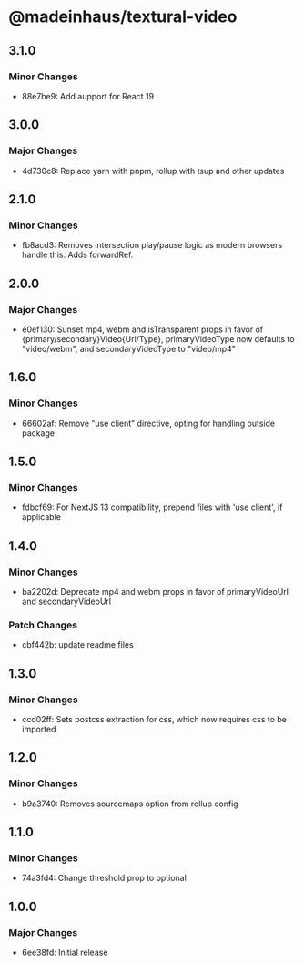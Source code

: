 # @madeinhaus/textural-video

## 3.1.0

### Minor Changes

- 88e7be9: Add aupport for React 19

## 3.0.0

### Major Changes

- 4d730c8: Replace yarn with pnpm, rollup with tsup and other updates

## 2.1.0

### Minor Changes

- fb8acd3: Removes intersection play/pause logic as modern browsers handle this. Adds forwardRef.

## 2.0.0

### Major Changes

- e0ef130: Sunset mp4, webm and isTransparent props in favor of {primary/secondary}Video{Url/Type}, primaryVideoType now defaults to "video/webm", and secondaryVideoType to "video/mp4"

## 1.6.0

### Minor Changes

- 66602af: Remove "use client" directive, opting for handling outside package

## 1.5.0

### Minor Changes

- fdbcf69: For NextJS 13 compatibility, prepend files with 'use client', if applicable

## 1.4.0

### Minor Changes

- ba2202d: Deprecate mp4 and webm props in favor of primaryVideoUrl and secondaryVideoUrl

### Patch Changes

- cbf442b: update readme files

## 1.3.0

### Minor Changes

- ccd02ff: Sets postcss extraction for css, which now requires css to be imported

## 1.2.0

### Minor Changes

- b9a3740: Removes sourcemaps option from rollup config

## 1.1.0

### Minor Changes

- 74a3fd4: Change threshold prop to optional

## 1.0.0

### Major Changes

- 6ee38fd: Initial release
